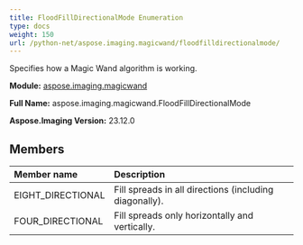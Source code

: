 ```yaml
---
title: FloodFillDirectionalMode Enumeration
type: docs
weight: 150
url: /python-net/aspose.imaging.magicwand/floodfilldirectionalmode/
---
```


Specifies how a Magic Wand algorithm is working.

**Module:** [aspose.imaging.magicwand](/imaging/python-net/aspose.imaging.magicwand/)

**Full Name:** aspose.imaging.magicwand.FloodFillDirectionalMode

**Aspose.Imaging Version:** 23.12.0

## **Members**
| **Member name** | **Description** |
| :- | :- |
| EIGHT_DIRECTIONAL | Fill spreads in all directions (including diagonally). |
| FOUR_DIRECTIONAL | Fill spreads only horizontally and vertically. |
